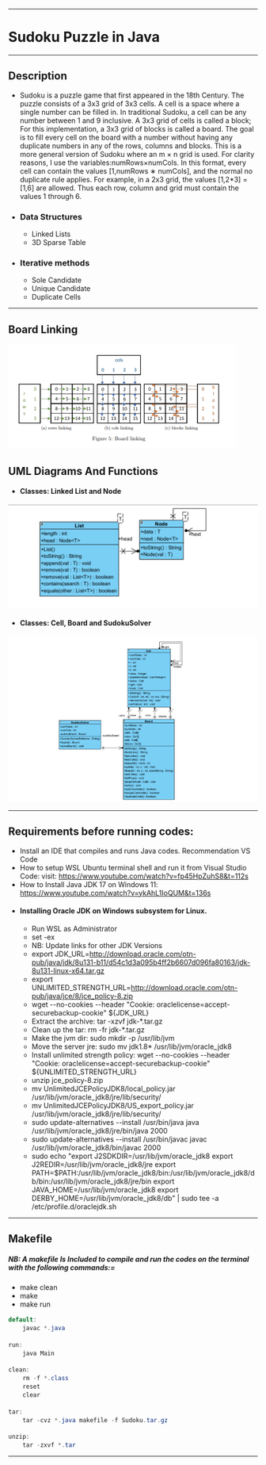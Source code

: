 ________________________________________________________________________________________
#                    Sudoku Puzzle in Java                               
________________________________________________________________________________________
 ## Description
 
 - Sudoku is a puzzle game that first appeared in the 18th Century. The puzzle consists of a 3x3 grid of 3x3 cells.
A cell is a space where a single number can be filled in. In traditional Sudoku, a cell can be any number between 1 and 9 inclusive.
A 3x3 grid of cells is called a block; For this implementation, a 3x3 grid of blocks is called a board.
The goal is to fill every cell on the board with a number without having any duplicate numbers in any of the rows, columns and blocks.
This is a more general version of Sudoku where an m × n grid is used. For clarity reasons, I use the variables:numRows×numCols.
In this format, every cell can contain the values [1,numRows ∗ numCols], and the normal no duplicate rule applies.
For example, in a 2x3 grid, the values [1,2*3] = [1,6] are allowed. Thus each row, column and grid must contain the values 1 through 6.

- ### Data Structures
	 - Linked Lists
	 - 3D Sparse Table

- ### Iterative methods
	 - Sole Candidate
	 - Unique Candidate
	 - Duplicate Cells
________________________________________________________________________________________
## Board Linking
<img alt="Board Linking" src="https://github.com/TebogoYungMercykay/Sudoku-Puzzle-In-Java__Sparce-Tables/blob/main/ReadMe%20Images/Board.png">

## UML Diagrams And Functions
- #### Classes: Linked List and Node
<img alt="UML Diagram: Linked List and Node" src="https://github.com/TebogoYungMercykay/Sudoku-Puzzle-In-Java__Sparce-Tables/blob/main/ReadMe%20Images/Image%201.png">

- #### Classes: Cell, Board and SudokuSolver
<img alt="UML Diagram: Cell, Board and SudokuSolver" src="https://github.com/TebogoYungMercykay/Sudoku-Puzzle-In-Java__Sparce-Tables/blob/main/ReadMe%20Images/Image%202.png">

________________________________________________________________________________________

## Requirements before running codes:
- Install an IDE that compiles and runs Java codes. Recommendation VS Code
- How to setup WSL Ubuntu terminal shell and run it from Visual Studio Code: 
 visit: https://www.youtube.com/watch?v=fp45HpZuhS8&t=112s
- How to Install Java JDK 17 on Windows 11: https://www.youtube.com/watch?v=ykAhL1IoQUM&t=136s
- #### Installing Oracle JDK on Windows subsystem for Linux.
	- Run WSL as Administrator
	- set -ex
	- NB: Update links for other JDK Versions 
	- export JDK_URL=http://download.oracle.com/otn-pub/java/jdk/8u131-b11/d54c1d3a095b4ff2b6607d096fa80163/jdk-8u131-linux-x64.tar.gz
	- export UNLIMITED_STRENGTH_URL=http://download.oracle.com/otn-pub/java/jce/8/jce_policy-8.zip
	- wget --no-cookies --header "Cookie: oraclelicense=accept-securebackup-cookie" ${JDK_URL}
	- Extract the archive: tar -xzvf jdk-*.tar.gz
	- Clean up the tar: rm -fr jdk-*.tar.gz
	- Make the jvm dir: sudo mkdir -p /usr/lib/jvm
	- Move the server jre: sudo mv jdk1.8* /usr/lib/jvm/oracle_jdk8
	- Install unlimited strength policy: wget --no-cookies --header "Cookie: oraclelicense=accept-securebackup-cookie" ${UNLIMITED_STRENGTH_URL}
	- unzip jce_policy-8.zip
	- mv UnlimitedJCEPolicyJDK8/local_policy.jar /usr/lib/jvm/oracle_jdk8/jre/lib/security/
	- mv UnlimitedJCEPolicyJDK8/US_export_policy.jar /usr/lib/jvm/oracle_jdk8/jre/lib/security/
	- sudo update-alternatives --install /usr/bin/java java /usr/lib/jvm/oracle_jdk8/jre/bin/java 2000
	- sudo update-alternatives --install /usr/bin/javac javac /usr/lib/jvm/oracle_jdk8/bin/javac 2000
	- sudo echo "export J2SDKDIR=/usr/lib/jvm/oracle_jdk8 export J2REDIR=/usr/lib/jvm/oracle_jdk8/jre export PATH=$PATH:/usr/lib/jvm/oracle_jdk8/bin:/usr/lib/jvm/oracle_jdk8/db/bin:/usr/lib/jvm/oracle_jdk8/jre/bin export JAVA_HOME=/usr/lib/jvm/oracle_jdk8 export DERBY_HOME=/usr/lib/jvm/oracle_jdk8/db" | sudo tee -a /etc/profile.d/oraclejdk.sh
_______________________________________________________________________________________

 ## Makefile
 ##### NB: A makefile Is Included to compile and run the codes on the terminal with the following commands:=
- make clean
- make
- make run

```Java
default:
	javac *.java

run:
	java Main

clean:
	rm -f *.class
	reset
	clear

tar:
	tar -cvz *.java makefile -f Sudoku.tar.gz

unzip:
	tar -zxvf *.tar
```
_______________________________________________________________________________________
